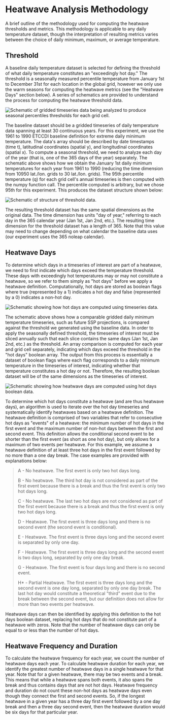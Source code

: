 # Heatwave Analysis Methodology
A brief outline of the methodology used for computing the heatwave thresholds and metrics. This methodology is applicable to any daily temperature dataset, though the interpretation of resulting metrics varies between the choice of daily minimum, maximum, or average temperature.
## Threshold
A baseline daily temperature dataset is selected for defining the threshold of what daily temperature constitutes an "exceedingly hot day." The threshold is a seasonally measured percentile temperature from January 1st to December 31st for each location in the global grid, however we only use the warm seasons for computing the heatwave metrics (see the "Heatwave Days" section below). A series of schematics are provided to understand the process for computing the heatwave threshold data.

![Schematic of gridded timeseries data being analyzed to produce seasonal percentiles thresholds for each grid cell.](imgs/schematic1.png "Schematic 1")

The baseline dataset should be a gridded timeseries of daily temperature data spanning at least 30 continuous years. For this experiment, we use the 1961 to 1990 ETCCDI baseline definition for extreme daily minimum temperature. The data's array should be described by date timestamps (time t), latitudinal coordinates (spatial y), and longitudinal coordinates (spatial x). To compute a seasonal threshold, we need to analyze each day of the year (that is, one of the 365 days of the year) separately. The schematic above shows how we obtain the January 1st daily minimum temperatures for each year from 1961 to 1990 (reducing the time dimension from 10950 lat./lon. grids to 30 lat./lon. grids). The 95th percentile temperature (q) for each grid cell's annual timeseries is then computed with the numpy function call. The percentile computed is arbitrary, but we chose 95th for this experiment. This produces the dataset structure shown below:

![Schematic of structure of threshold data.](imgs/schematic2.png "Schematic 2")

The resulting threshold dataset has the same spatial dimensions as the original data. The time dimension has units "day of year," referring to each day in the 365 calendar year (Jan 1st, Jan 2nd, etc.). The resulting time dimension for the threshold dataset has a length of 365. Note that this value may need to change depending on what calendar the baseline data uses (our experiment uses the 365 noleap calendar).

## Heatwave Days

To determine which days in a timeseries of interest are part of a heatwave, we need to first indicate which days exceed the temperature threshold. These days with exceedingly hot temperatures may or may not constitute a heatwave, so we refer to them simply as "hot days" before we apply a heatwave definition. Computationally, hot days are stored as boolean flags where true (represented by a 1) indicates a hot day and false (represented by a 0) indicates a non-hot day.

![Schematic showing how hot days are computed using timeseries data.](imgs/schematic3.png "Schematic 3")

The schematic above shows how a comparable gridded daily minimum temperature timeseries, such as future SSP projections, is compared against the threshold we generated using the baseline data. In order to apply the seasonally defined threshold, the timeseries of interest must be sliced annually such that each slice contains the same days (Jan 1st, Jan 2nd, etc.) as the threshold. An array comparison is computed for each year and grid cell separately, indicating which days exceed the threshold in the "hot days" boolean array. The output from this process is essentially a dataset of boolean flags where each flag corresponds to a daily minimum temperature in the timeseries of interest, indicating whether that temperature constitutes a hot day or not. Therefore, the resulting boolean dataset will be of the same dimensions as the timeseries of interest.

![Schematic showing how heatwave days are computed using hot days boolean data.](imgs/schematic4.png "Schematic 4")

To determine which hot days constitute a heatwave (and are thus heatwave days), an algorithm is used to iterate over the hot day timeseries and systematically identify heatwaves based on a heatwave definition. The heatwave definition is comprised of two variables that refer to consecutive hot days as "events" of a heatwave: the minimum number of hot days in the first event and the maximum number of non-hot days between the first and second event. This definition allows the conditional second event to be shorter than the first event (as short as one hot day), but only allows for a maximum of two events per heatwave. For this example, we assume a heatwave definition of at least three hot days in the first event followed by no more than a one day break. The case examples are provided with explanations below:

> A - No heatwave. The first event is only two hot days long.
> 
> B - No heatwave. The third hot day is not considered as part of the first event because there is a break and thus the first event is only two hot days long.
> 
> C - No heatwave. The last two hot days are not considered as part of the first event because there is a break and thus the first event is only two hot days long.
> 
> D - Heatwave. The first event is three days long and there is no second event (the second event is conditional).
> 
> E - Heatwave. The first event is three days long and the second event is separated by only one day.
> 
> F - Heatwave. The first event is three days long and the second event is two days long, separated by only one day break.
> 
> G - Heatwave. The first event is four days long and there is no second event.
> 
> H* - Partial Heatwave. The first event is three days long and the second event is one day long, separated by only one day break. The last hot day would constitute a theoretical "third" event due to the break between the second event, but our definition does not allow for more than two events per heatwave.

Heatwave days can then be identified by applying this definition to the hot days boolean dataset, replacing hot days that do not constitute part of a heatwave with zeros. Note that the number of heatwave days can only be equal to or less than the number of hot days.

## Heatwave Frequency and Duration
To calculate the heatwave frequency for each year, we count the number of heatwave days each year. To calculate heatwave duration for each year, we identify the greatest number of heatwave days in a single heatwave for that year. Note that for a given heatwave, there may be two events and a break. This means that while a heatwave spans both events, it also spans the break and thus contains days that are not hot days. Heatwave frequency and duration do not count these non-hot days as heatwave days even though they connect the first and second events. So, if the longest heatwave in a given year has a three day first event followed by a one day break and then a three day second event, then the heatwave duration would be six days for that particular year.
